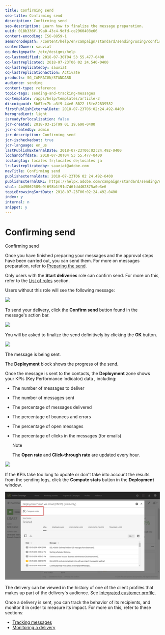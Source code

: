```yaml
---
title: Confirming send
seo-title: Confirming send
description: Confirming send
seo-description: Learn how to finalize the message preparation.
uuid: 018b336f-19a0-43c4-9dfd-ce2960408e66
content-encoding: ISO-8859-1
aemsrcnodepath: /content/help/en/campaign/standard/sending/using/confirming-send
contentOwner: sauviat
cq-designpath: /etc/designs/help
cq-lastmodified: 2018-07-30T04 53 55.477-0400
cq-lastreplicated: 2018-07-23T06 02 24.540-0400
cq-lastreplicatedby: sauviat
cq-lastreplicationaction: Activate
products: SG_CAMPAIGN/STANDARD
audience: sending
content-type: reference
topic-tags: sending-and-tracking-messages
cq-template: /apps/help/templates/article-3
discoiquuid: 5b67ec7b-a3f9-44e6-8022-f5fe82839582
firstPublishExternalDate: 2018-07-23T06:02:24.492-0400
herogradient: light
isreadyforlocalization: false
jcr-created: 2018-03-15T09 01 19.690-0400
jcr-createdby: admin
jcr-description: Confirming send
jcr-ischeckedout: true
jcr-language: en_us
lastPublishExternalDate: 2018-07-23T06:02:24.492-0400
lochandoffdate: 2018-07-30T04 53 55.477-0400
loclangtag: locales fr;locales de;locales ja
lr-lastreplicatedby: sauviat@adobe.com
navTitle: Confirming send
publishexternaldate: 2018-07-23T06 02 24.492-0400
publishExternalURL: https://helpx.adobe.com/campaign/standard/sending/using/confirming-send.html
sha1: 4b49062589e9f698b1f91d7d6fdd462875a0e3e6
topicBrowsingSortDate: 2018-07-23T06:02:24.492-0400
index: y
internal: n
snippet: y
---
```


# Confirming send

Confirming send

Once you have finished preparing your messages and the approval steps have been carried out, you can send them. For more on messages preparation, refer to [Preparing the send](../../sending/using/preparing-the-send.md).

Only users with the **Start deliveries** role can confirm send. For more on this, refer to the [List of roles](../../administration/using/list-of-roles.md) section.

Users without this role will see the following message: 

![](assets/confirm_delivery_2.png)

To send your delivery, click the **Confirm send** button found in the message's action bar.

![](assets/confirm_delivery.png)

You will be asked to finalize the send definitively by clicking the **OK** button.

![](assets/confirm_delivery1.png)

The message is being sent.

The **Deployment** block shows the progress of the send.

Once the message is sent to the contacts, the **Deployment** zone shows your KPIs (Key Performance Indicator) data , including:

* The number of messages to deliver
* The number of messages sent
* The percentage of messages delivered
* The percentage of bounces and errors
* The percentage of open messages
* The percentage of clicks in the messages (for emails)

  >[!NOTE]
  >
  >The **Open rate** and **Click-through rate** are updated every hour.

![](assets/sending_delivery.png)

If the KPIs take too long to update or don't take into account the results from the sending logs, click the **Compute stats** button in the **Deployment** window.

![](assets/sending_delivery7.png)

The delivery can be viewed in the history of one of the client profiles that makes up part of the delivery's audience. See [Integrated customer profile](../../audiences/using/integrated-customer-profile.md).

Once a delivery is sent, you can track the behavior of its recipients, and monitor it in order to measure its impact. For more on this, refer to these sections:

* [Tracking messages](../../sending/using/tracking-messages.md)
* [Monitoring a delivery](../../sending/using/monitoring-a-delivery.md)


